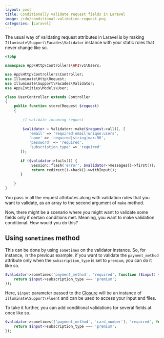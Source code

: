 ```yaml
---
layout: post
title: Conditionally validate request fields in Laravel
image: /cdn/conditional-validation-request.png
categories: [Laravel]
---
```


The usual way of validating request attributes in Laravel is by making `Illuminate\Support\Facades\Validator` instance with your static rules that never change like so.

```php
<?php

namespace App\Http\Controllers\API\v1\Users;

use App\Http\Controllers\Controller;
use Illuminate\Http\Request;
use Illuminate\Support\Facades\Validator;
use App\Entities\Models\User;

class UserController extends Controller
{
    public function store(Request $request)
    {
        
        // validate incoming request
        
        $validator = Validator::make($request->all(), [
           'email' => 'required|email|unique:users',
           'name' => 'required|string|max:50',
           'password' => 'required',
           'subscription_type' => 'required'
       ]);
        
       if ($validator->fails()) {
            Session::flash('error', $validator->messages()->first());
            return redirect()->back()->withInput();
       }
        
    }
}
```

You pass in all the request attributes along with validation rules that you want to validate, as an array to the second argument of `make` method.

Now, there might be a scenario where you might want to validate some fields only if certain conditions met. Meaning, you want to make validation conditional. How would you do this?

## Using `sometimes` method 

This can be done by using `sometimes` on the validator instance. So, for instance, in the previous example, if you want to validate the `payment_method` attribute only when the `subscription_type` is set to `premium`, you can do it like so.

```php
$validator->sometimes('payment_method', 'required', function ($input) {
    return $input->subscription_type === 'premium';
});
```

Here, `$input` parameter passed to the [Closure](https://www.php.net/manual/en/class.closure.php) will be an instance of `Illuminate\Support\Fluent` and can be used to access your input and files.

To take it further, you can add conditional validations for several fields at once like so.

```php
$validator->sometimes(['payment_method', 'card_number'], 'required', function ($input) {
    return $input->subscription_type === 'premium';
});
```


